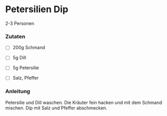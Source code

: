 # Petersilien Dip
2-3 Personen

### Zutaten

 - [ ] 200g Schmand
 - [ ] 5g Dill
 - [ ] 5g Petersilie  
 - [ ] Salz, Pfeffer
 

  
### Anleitung
Petersilie und Dill waschen. Die Kräuter fein hacken und mit dem Schmand mischen.
Dip mit Salz und Pfeffer abschmecken.
